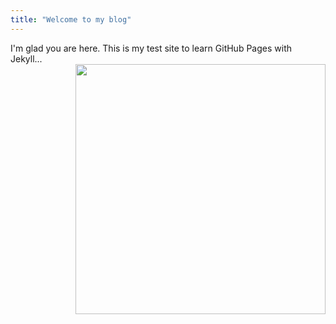 ```yaml
---
title: "Welcome to my blog"
---
```


I'm glad you are here. This is my test site to learn GitHub Pages with Jekyll...
<br>
<img src="https://i.imgur.com/FfUjwJo.jpg" height="400" align="right">
<br>

